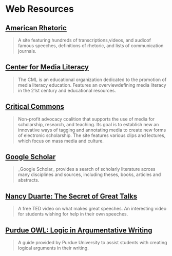# Web Resources

## [American Rhetoric](http://www.americanrhetoric.com/)

> A site featuring hundreds of transcriptions,videos, and audioof famous speeches, definitions of rhetoric, and lists of communication journals.

## [Center for Media Literacy](http://www.medialit.org/)

> The CML is an educational organization dedicated to the promotion of media literacy education. Features an overviewdefining media literacy in the 21st century and educational resources.

## [Critical Commons](http://criticalcommons.org/)

> Non-profit advocacy coalition that supports the use of media for scholarship, research, and teaching. Its goal is to establish new an innovative ways of tagging and annotating media to create new forms of electronic scholarship. The site features various clips and lectures, which focus on mass media and culture.

## [Google Scholar](http://scholar.google.com/)

> \_Google Scholar\_ provides a search of scholarly literature across many disciplines and sources, including theses, books, articles and abstracts.

## [Nancy Duarte: The Secret of Great Talks](http://www.ted.com/talks/nancy_duarte_the_secret_structure_of_great_talks.html)

> A free TED video on what makes great speeches. An interesting video for students wishing for help in their own speeches.

## [Purdue OWL: Logic in Argumentative Writing](http://owl.english.purdue.edu/owl/resource/659/02/)

> A guide provided by Purdue University to assist students with creating logical arguments in their writing.



